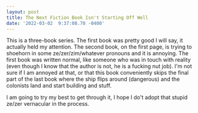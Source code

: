 ```yaml
--- 
layout: post 
title: The Next Fiction Book Isn't Starting Off Well 
date: '2022-03-02  9:37:08.78 -0400' 
--- 
```

This is a three-book series. The first book was pretty good I will say, it actually held my attention. The second book, on the 
first page, is trying to shoehorn in some ze/zer/zim/whatever pronouns and it is annoying. The first book was written 
normal, like someone who was in touch with reality (even though I know that the author is not, he is a fucking nut job). I'm 
not sure if I am annoyed at that, or that this book conveniently skips the final part of the last book where the ship flips around 
(dangerous) and the colonists land and start building and stuff. 

I am going to try my best to get through it, I hope I do't adopt that stupid ze/zer vernacular in the process. 

